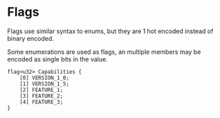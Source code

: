 # Flags

Flags use similar syntax to enums, but they are 1 hot encoded instead of binary encoded.

Some enumerations are used as flags, an multiple members may be encoded as single bits in the value.

```mj
flag<u32> Capabilities {
    [0] VERSION_1_0;
    [1] VERSION_1_5;
    [2] FEATURE_1;
    [3] FEATURE_2;
    [4] FEATURE_3;
}
```
